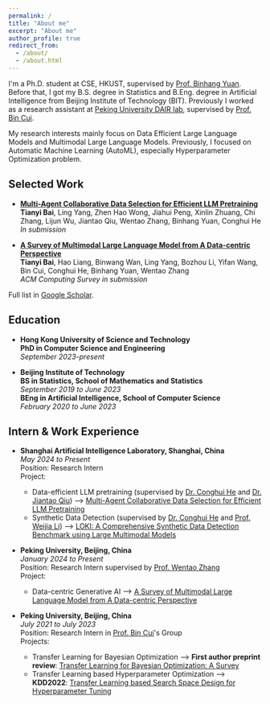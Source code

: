 ```yaml
---
permalink: /
title: "About me"
excerpt: "About me"
author_profile: true
redirect_from: 
  - /about/
  - /about.html
---
```


I'm a Ph.D. student at CSE, HKUST, supervised by [Prof. Binhang Yuan](https://binhangyuan.github.io/site/). Before that, I got my B.S. degree in Statistics and B.Eng. degree in Artificial Intelligence from Beijing Institute of Technology (BIT). Previously I worked as a research assistant at [Peking University DAIR lab](https://github.com/PKU-DAIR), supervised by [Prof. Bin Cui](https://cuibinpku.github.io/).

My research interests mainly focus on Data Efficient Large Language Models and Multimodal Large Language Models. Previously, I focused on Automatic Machine Learning (AutoML), especially Hyperparameter Optimization problem.


Selected Work
-----
* **[Multi-Agent Collaborative Data Selection for Efficient LLM Pretraining](https://arxiv.org/pdf/2410.08102)**   
    **Tianyi Bai**, Ling Yang, Zhen Hao Wong, Jiahui Peng, Xinlin Zhuang, Chi Zhang, Lijun Wu, Jiantao Qiu, Wentao Zhang, Binhang Yuan, Conghui He   
    *In submission*

* **[A Survey of Multimodal Large Language Model from A Data-centric Perspective](https://arxiv.org/abs/2405.16640)**    
    **Tianyi Bai**, Hao Liang, Binwang Wan, Ling Yang, Bozhou Li, Yifan Wang, Bin Cui, Conghui He, Binhang Yuan, Wentao Zhang   
    *ACM Computing Survey in submission* 

Full list in [Google Scholar](https://scholar.google.com/citations?user=s3cJW70AAAAJ&hl=). 


Education
-----
* **Hong Kong University of Science and Technology**  
**PhD in Computer Science and Engineering**  
*September 2023-present*
  
* **Beijing Institute of Technology**    
**BS in Statistics, School of Mathematics and Statistics**     
*September 2019 to June 2023*  
**BEng in Artificial Intelligence, School of Computer Science**  
*February 2020 to June 2023*   

Intern & Work Experience
-----
* **Shanghai Artificial Intelligence Laboratory, Shanghai, China**   
*May 2024 to Present*    
Position: Research Intern  
Project:    
  * Data-efficient LLM pretraining (supervised by [Dr. Conghui He](https://conghui.github.io/) and [Dr. Jiantao Qiu](https://scholar.google.com/citations?user=Vm8bStkAAAAJ&hl=en)) --> [Multi-Agent Collaborative Data Selection for Efficient LLM Pretraining](https://arxiv.org/pdf/2410.08102)  
  * Synthetic Data Detection (supervised by [Dr. Conghui He](https://conghui.github.io/) and [Prof. Weijia Li](https://liweijia.github.io/)) --> [LOKI: A Comprehensive Synthetic Data Detection Benchmark using Large Multimodal Models](https://arxiv.org/pdf/2410.09732)  
 
* **Peking University, Beijing, China**    
*January 2024 to Present*    
Position: Research Intern supervised by [Prof. Wentao Zhang](https://zwt233.github.io/)      
Project:    
  * Data-centric Generative AI --> [A Survey of Multimodal Large Language Model from A Data-centric Perspective](https://arxiv.org/abs/2405.16640)  
  
* **Peking University, Beijing, China**   
*July 2021 to July 2023*    
Position: Research Intern in [Prof. Bin Cui](https://cuibinpku.github.io/)'s Group   
Projects:
  * Transfer Learning for Bayesian Optimization --> **First author preprint review**: [Transfer Learning for Bayesian Optimization: A Survey](https://arxiv.org/abs/2302.05927)  
  * Transfer Learning based Hyperparameter Optimization --> **KDD2022**: [Transfer Learning based Search Space Design for Hyperparameter Tuning](https://dl.acm.org/doi/10.1145/3534678.3539369)   

